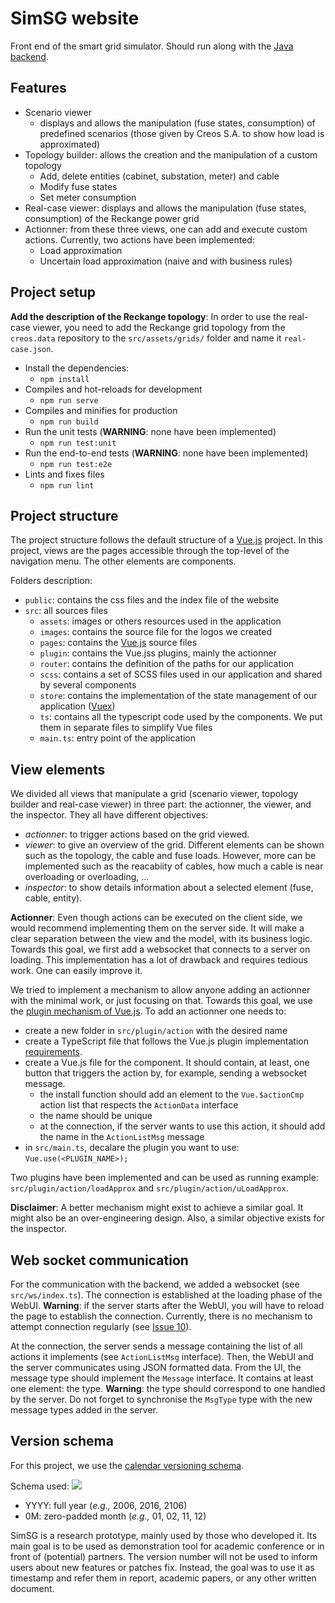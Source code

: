 # SimSG website

Front end of the smart grid simulator. Should run along with the [Java backend](https://github.com/ul-snt-serval/creos.simSG.api).

## Features

- Scenario viewer
  - displays and allows the manipulation (fuse states, consumption) of predefined scenarios (those given by Creos S.A. to show how load is approximated)
- Topology builder: allows the creation and the manipulation of a custom topology
  - Add, delete entities (cabinet, substation, meter) and cable
  - Modify fuse states
  - Set meter consumption
- Real-case viewer: displays and allows the manipulation (fuse states, consumption) of the Reckange power grid
- Actionner: from these three views, one can add and execute custom actions. Currently, two actions have been implemented:
  - Load approximation
  - Uncertain load approximation (naive and with business rules)


## Project setup

**Add the description of the Reckange topology**: In order to use the real-case viewer, you need to add the Reckange grid topology from the `creos.data` repository to the `src/assets/grids/` folder and name it `real-case.json`. 

- Install the dependencies:
    - `npm install`
- Compiles and hot-reloads for development
    - `npm run serve`
- Compiles and minifies for production
    - `npm run build`
- Run the unit tests (**WARNING**: none have been implemented)
    - `npm run test:unit`
- Run the end-to-end tests (**WARNING**: none have been implemented)
    - `npm run test:e2e`
- Lints and fixes files
    - `npm run lint`
    
## Project structure

The project structure follows the default structure of a [Vue.js](https://vuejs.org/) project. In this project, views are the pages accessible through the top-level of the navigation menu. The other elements are components.

Folders description:

- `public`: contains the css files and the index file of the website
- `src`: all sources files
    - `assets`: images or others resources used in the application
    - `images`: contains the source file for the logos we created
    - `pages`: contains the [Vue.js](https://vuejs.org/) source files
    - `plugin`: contains the Vue.jss plugins, mainly the actionner
    - `router`: contains the definition of the paths for our application
    - `scss`: contains a set of SCSS files used in our application and shared by several components
    - `store`: contains the implementation of the state management of our application ([Vuex](https://vuex.vuejs.org/))
    - `ts`: contains all the typescript code used by the components. We put them in separate files to simplify Vue files
    - `main.ts`: entry point of the application

## View elements

We divided all views that manipulate a grid (scenario viewer, topology builder and real-case viewer) in three part: the actionner, the viewer, and the inspector. 
They all have different objectives:

- *actionner*: to trigger actions based on the grid viewed.
- *viewer*: to give an overview of the grid. Different elements can be shown such as the topology, the cable and fuse loads. However, more can be implemented such as the reacabiity of cables, how much a cable is near overloading or overloading, ...
- *inspector*: to show details information about a selected element (fuse, cable, entity).  

**Actionner**: Even though actions can be executed on the client side, we would recommend implementing them on the server side. 
It will make a clear separation between the view and the model, with its business logic. 
Towards this goal, we first add a websocket that connects to a server on loading.
This implementation has a lot of drawback and requires tedious work.
One can easily improve it.

We tried to implement a mechanism to allow anyone adding an actionner with the minimal work, or just focusing on that.
Towards this goal, we use the [plugin mechanism of Vue.js](https://v3.vuejs.org/guide/plugins.html).
To add an actionner one needs to:

- create a new folder in `src/plugin/action` with the desired name
- create a TypeScript file that follows the Vue.js plugin implementation [requirements](https://v3.vuejs.org/guide/plugins.html). 
- create a Vue.js file for the component. It should contain, at least, one button that triggers the action by, for example, sending a websocket message.
    - the install function should add an element to the `Vue.$actionCmp` action list that respects the `ActionData` interface
    - the name should be unique
    - at the connection, if the server wants to use this action, it should add the name in the `ActionListMsg` message
- in `src/main.ts`, decalare the plugin you want to use: `Vue.use(<PLUGIN_NAME>);`

Two plugins have been implemented and can be used as running example: `src/plugin/action/loadApprox` and `src/plugin/action/uLoadApprox`.

**Disclaimer**: A better mechanism might exist to achieve a similar goal. It might also be an over-engineering design. Also, a similar objective exists for the inspector.

## Web socket communication

For the communication with the backend, we added a websocket (see `src/ws/index.ts`). 
The connection is established at the loading phase of the WebUI. 
**Warning**: if the server starts after the WebUI, you will have to reload the page to establish the connection.
Currently, there is no mechanism to attempt connection regularly (see [Issue 10](https://github.com/UL-SnT-Serval/creos.simSG.website/issues/10)).

At the connection, the server sends a message containing the list of all actions it implements (see `ActionListMsg` interface).
Then, the WebUI and the server communicates using JSON formatted data.
From the UI, the message type should implement the `Message` interface.
It contains at least one element: the type.
**Warning**: the type should correspond to one handled by the server. 
Do not forget to synchronise the `MsgType` type with the new message types added in the server.

## Version schema

For this project, we use the [calendar versioning schema](https://calver.org/).

Schema used: ![](https://img.shields.io/badge/calver-YYYY.0M.0D-22bfda.svg)

- YYYY: full year  (*e.g.,* 2006, 2016, 2106)
- 0M: zero-padded month  (*e.g.,* 01, 02, 11, 12)

SimSG is a research prototype, mainly used by those who developed it. 
Its main goal is to be used as demonstration tool for academic conference or in front of (potential) partners.
The version number will not be used to inform users about new features or patches fix.
Instead, the goal was to use it as timestamp and refer them in report, academic papers, or any other written document.

